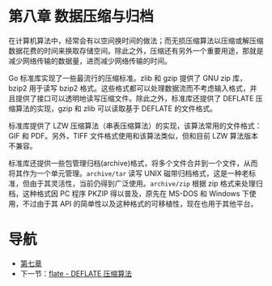 # 第八章 数据压缩与归档 #

在计算机算法中，经常会有以空间换时间的做法；而无损压缩算法以压缩或解压缩数据花费的时间来换取存储空间。除此之外，压缩还有另外一个重要用途，那就是减少网络传输的数据量，进而减少网络传输的时间。

Go 标准库实现了一些最流行的压缩标准。zlib 和 gzip 提供了 GNU zip 库，bzip2 用于读写 bzip2 格式。这些格式都可以处理数据流而不考虑输入格式，并且提供了接口可以透明地读写压缩文件。除此之外，标准库还提供了 DEFLATE 压缩算法的实现，gzip 和 zlib 可以读取基于 DEFLATE 的文件格式。

标准库提供了 LZW 压缩算法（串表压缩算法）的实现，该算法常用的文件格式：GIF 和 PDF。另外，TIFF 文件格式使用和该算法类似，但和目前 LZW 算法版本不兼容。

标准库还提供一些包管理归档(archive)格式，将多个文件合并到一个文件，从而将其作为一个单元管理。`archive/tar` 读写 UNIX 磁带归档格式，这是一种老标准，但由于其灵活性，当前仍得到广泛使用。`archive/zip` 根据 zip 格式来处理归档，这种格式因 PC 程序 PKZIP 得以普及，原先在 MS-DOS 和 Windows 下使用，不过由于其 API 的简单性以及这种格式的可移植性，现在也用于其他平台。

# 导航 #

- [第七章](/chapter07/07.0.md)
- 下一节：[flate - DEFLATE 压缩算法](08.1.md)
